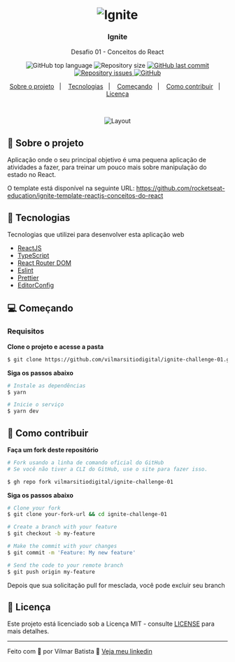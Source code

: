 <h1 align="center">
  <img alt="Ignite" src="https://res.cloudinary.com/vilmarbatista/image/upload/v1623856822/Development/Ignite/ignite-reactjs_kzqdhj.png" />
</h1>

<h3 align="center">
  Ignite
</h3>

<p align="center">Desafio 01 - Conceitos do React</p>

<p align="center">
  <img alt="GitHub top language" src="https://img.shields.io/github/languages/top/vilmarsitiodigital/ignite-challenge-01?color=263fac">

  <img alt="Repository size" src="https://img.shields.io/github/repo-size/vilmarsitiodigital/ignite-challenge-01?color=263fac">

  <a href="https://github.com/vilmarsitiodigital/ignite-challenge-01/commits/main">
    <img alt="GitHub last commit" src="https://img.shields.io/github/last-commit/vilmarsitiodigital/ignite-challenge-01?color=263fac">
  </a>

  <a href="https://github.com/vilmarsitiodigital/ignite-challenge-01/issues">
    <img alt="Repository issues" src="https://img.shields.io/github/issues/vilmarsitiodigital/ignite-challenge-01?color=263fac">
  </a>

  <a href="https://github.com/vilmarsitiodigital/ignite-challenge-01/blob/main/LICENSE">
    <img alt="GitHub" src="https://img.shields.io/github/license/vilmarsitiodigital/ignite-challenge-01?color=263fac">
  </a>
</p>

<p align="center">
  <a href="#-sobre-o-projeto">Sobre o projeto</a>&nbsp;&nbsp;&nbsp;|&nbsp;&nbsp;&nbsp;
  <a href="#-tecnologias">Tecnologias</a>&nbsp;&nbsp;&nbsp;|&nbsp;&nbsp;&nbsp;
  <a href="#-começando">Começando</a>&nbsp;&nbsp;&nbsp;|&nbsp;&nbsp;&nbsp;
  <a href="#-como-contribuir">Como contribuir</a>&nbsp;&nbsp;&nbsp;|&nbsp;&nbsp;&nbsp;
  <a href="#-licença">Licença</a>
</p>

</br>

<p align="center">
  <img alt="Layout" src="https://res.cloudinary.com/vilmarbatista/image/upload/v1623858396/Development/Ignite/chrome-capture_cfaga6.gif">
</p>

## 📆 Sobre o projeto

Aplicação onde o seu principal objetivo é uma pequena aplicação de atividades a fazer, para treinar um pouco mais sobre manipulação do estado no React. 

O template está disponível na seguinte URL: https://github.com/rocketseat-education/ignite-template-reactjs-conceitos-do-react<br />

## 🚀 Tecnologias

Tecnologias que utilizei para desenvolver esta aplicação web

- [ReactJS](https://reactjs.org/)
- [TypeScript](https://www.typescriptlang.org/)
- [React Router DOM](https://reacttraining.com/react-router/)
- [Eslint](https://eslint.org/)
- [Prettier](https://prettier.io/)
- [EditorConfig](https://editorconfig.org/)

## 💻 Começando

### Requisitos

**Clone o projeto e acesse a pasta**

```bash
$ git clone https://github.com/vilmarsitiodigital/ignite-challenge-01.git && cd ignite-challenge-01
```

**Siga os passos abaixo**

```bash
# Instale as dependências
$ yarn

# Inicie o serviço
$ yarn dev
```

## 🤔 Como contribuir

**Faça um fork deste repositório**

```bash
# Fork usando a linha de comando oficial do GitHub
# Se você não tiver a CLI do GitHub, use o site para fazer isso.

$ gh repo fork vilmarsitiodigital/ignite-challenge-01
```

**Siga os passos abaixo**

```bash
# Clone your fork
$ git clone your-fork-url && cd ignite-challenge-01

# Create a branch with your feature
$ git checkout -b my-feature

# Make the commit with your changes
$ git commit -m 'Feature: My new feature'

# Send the code to your remote branch
$ git push origin my-feature
```

Depois que sua solicitação pull for mesclada, você pode excluir seu branch

## 📝 Licença

Este projeto está licenciado sob a Licença MIT - consulte  [LICENSE](LICENSE) para mais detalhes.

---

Feito com 💚 por Vilmar Batista 🤝 [Veja meu linkedin](https://www.linkedin.com/in/vilmarbatista/)

